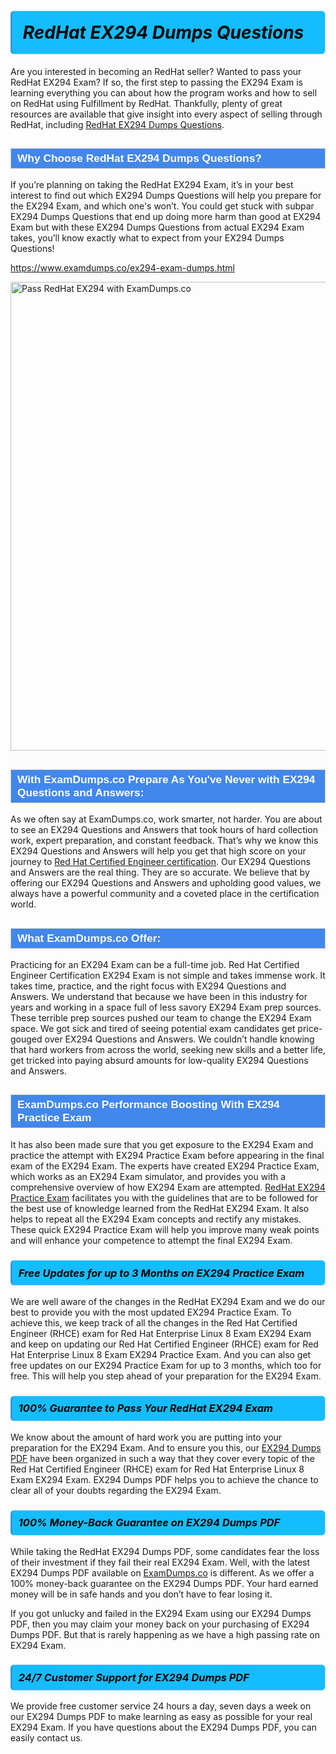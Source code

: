 <h1>                <strong><span style="display: block; color: #000000; background: #14BDFF; border: 0.5px solid #AED6F1; border-left: 3px solid #3498DB; padding: .6em; border-radius: 6px;">                     <em>RedHat EX294 <span class="exam_variation">Dumps Questions</span> </em>                </span></strong>            </h1>                        <p>Are you interested in becoming an RedHat seller? Wanted to pass your RedHat EX294 Exam? If so, the first step to passing the EX294 Exam is             learning everything you can about how the program works and how to sell on RedHat using Fulfillment by RedHat. Thankfully, plenty of great resources             are available that give insight into every aspect of selling through RedHat, including <a href="https://www.examdumps.co/ex294-exam-dumps.html">RedHat EX294 <span class="exam_variation">Dumps Questions</span></a>.</p>                        <h2 style="background: #4287ec; border: 1px solid #cccccc; padding: 5px 10px;">                <span style="color: #ffffff;">                    <span style="font-size: 11pt;">                        <span style="line-height: normal;">                            <span style="font-family: Calibri,sans-serif;">                                <strong>                                    <span style="font-size: 13.0pt;">Why Choose RedHat EX294 <span class="exam_variation">Dumps Questions</span>?</span>                                </strong>                            </span>                        </span>                    </span>                </span>            </h2>                        <p>If you’re planning on taking the RedHat EX294 Exam, it’s in your best interest to find out which EX294 <span class="exam_variation">Dumps Questions</span> will help you prepare for the EX294 Exam,             and which one's won’t. You could get stuck with subpar EX294 <span class="exam_variation">Dumps Questions</span> that end up doing more harm than good at EX294 Exam but with these EX294 <span class="exam_variation">Dumps Questions</span>             from actual EX294 Exam takes, you’ll know exactly what to expect from your EX294 <span class="exam_variation">Dumps Questions</span>!</p>                                    <p><a href="https://www.examdumps.co/ex294-exam-dumps.html">https://www.examdumps.co/ex294-exam-dumps.html</a></p>                        <p><a href="https://www.examdumps.co/"><img src="https://www.examdumps.co//images/banners/big-sale-20-percent-discount-offer-examdumps.jpg" class="postImage" alt="Pass RedHat EX294 with ExamDumps.co" width="750"></a></p>                                        <h2 style="background: #4287ec; border: 1px solid #cccccc; padding: 5px 10px;">                <span style="color: #ffffff;">                    <span style="font-size: 11pt;">                        <span style="line-height: normal;">                            <span style="font-family: Calibri,sans-serif;">                                <strong>                                    <span style="font-size: 13.0pt;">With ExamDumps.co Prepare As You've Never with EX294 <span class="exam_variation2">Questions and Answers</span>:</span>                                </strong>                            </span>                        </span>                    </span>                </span>            </h2>                        <p>As we often say at ExamDumps.co, work smarter, not harder. You are about to see an EX294 <span class="exam_variation2">Questions and Answers</span> that took hours of hard collection work,             expert preparation, and constant feedback. That’s why we know this EX294 <span class="exam_variation2">Questions and Answers</span> will help you get that high score on your journey to             <a href="https://www.examdumps.co/rhce-exam-dumps.html">Red Hat Certified Engineer certification</a>. Our EX294 <span class="exam_variation2">Questions and Answers</span> are the real thing. They are so accurate. We believe that by offering             our EX294 <span class="exam_variation2">Questions and Answers</span> and upholding good values, we always have a powerful community and a coveted place in the certification world.</p>                        <h2 style="background: #4287ec; border: 1px solid #cccccc; padding: 5px 10px;">                <span style="color: #ffffff;">                    <span style="font-size: 11pt;">                        <span style="line-height: normal;">                            <span style="font-family: Calibri,sans-serif;">                                <strong>                                    <span style="font-size: 13.0pt;">What ExamDumps.co Offer:</span>                                </strong>                            </span>                        </span>                    </span>                </span>            </h2>                        <p>Practicing for an EX294 Exam can be a full-time job. Red Hat Certified Engineer Certification EX294 Exam is not simple and takes immense work.             It takes time, practice, and the right focus with EX294 <span class="exam_variation2">Questions and Answers</span>. We understand that because we have been in this industry for years and working in a             space full of less savory EX294 Exam prep sources. These terrible prep sources pushed our team to change the EX294 Exam space. We got sick and             tired of seeing potential exam candidates get price-gouged over EX294 <span class="exam_variation2">Questions and Answers</span>. We couldn’t handle knowing that hard workers from across the world,             seeking new skills and a better life, get tricked into paying absurd amounts for low-quality EX294 <span class="exam_variation2">Questions and Answers</span>.</p>                        <h2 style="background: #4287ec; border: 1px solid #cccccc; padding: 5px 10px;">                <span style="color: #ffffff;">                    <span style="font-size: 11pt;">                        <span style="line-height: normal;">                            <span style="font-family: Calibri,sans-serif;">                                <strong>                                    <span style="font-size: 13.0pt;">ExamDumps.co Performance Boosting With EX294 <span class="exam_variation3">Practice Exam</span></span>                                </strong>                            </span>                        </span>                    </span>                </span>            </h2>                        <p>It has also been made sure that you get exposure to the EX294 Exam and practice the attempt with EX294 <span class="exam_variation3">Practice Exam</span> before appearing in             the final exam of the EX294 Exam. The experts have created EX294 <span class="exam_variation3">Practice Exam</span>, which works as an EX294 Exam simulator, and provides you with             a comprehensive overview of how EX294 Exam are attempted. <a href="https://www.examdumps.co/redhat-exam-dumps.html">RedHat EX294 <span class="exam_variation3">Practice Exam</span></a> facilitates you with the guidelines that are to be followed             for the best use of knowledge learned from the RedHat EX294 Exam. It also helps to repeat all the EX294 Exam concepts and rectify any mistakes.             These quick EX294 <span class="exam_variation3">Practice Exam</span> will help you improve many weak points and will enhance your competence to attempt the final EX294 Exam.</p>                        <h3>                <strong>                    <span style="display: block; color: #000000; background: #14BDFF; border: 0.5px solid #AED6F1; border-left: 3px solid #3498DB; padding: .6em; border-radius: 6px;">                        <em>Free Updates for up to 3 Months on EX294 <span class="exam_variation3">Practice Exam</span></em>                    </span>                </strong>            </h3>                        <p>We are well aware of the changes in the RedHat EX294 Exam and we do our best to provide you with the most updated EX294 <span class="exam_variation3">Practice Exam</span>.             To achieve this, we keep track of all the changes in the Red Hat Certified Engineer (RHCE) exam for Red Hat Enterprise Linux 8 Exam EX294 Exam and keep on updating our             Red Hat Certified Engineer (RHCE) exam for Red Hat Enterprise Linux 8 Exam EX294 <span class="exam_variation3">Practice Exam</span>. And you can also get free updates on our EX294 <span class="exam_variation3">Practice Exam</span> for up to 3 months,             which too for free. This will help you step ahead of your preparation for the EX294 Exam.</p>                        <h3>                <strong>                    <span style="display: block; color: #000000; background: #14BDFF; border: 0.5px solid #AED6F1; border-left: 3px solid #3498DB; padding: .6em; border-radius: 6px;">                        <em>100% Guarantee to Pass Your RedHat EX294 Exam</em>                    </span>                </strong>            </h3>                        <p>We know about the amount of hard work you are putting into your preparation for the EX294 Exam. And to ensure you this, our <a href="https://www.examdumps.co/ex294-exam-dumps.html">EX294 <span class="exam_variation4">Dumps PDF</span></a>             have been organized in such a way that they cover every topic of the Red Hat Certified Engineer (RHCE) exam for Red Hat Enterprise Linux 8 Exam EX294 Exam. EX294 <span class="exam_variation4">Dumps PDF</span>             helps you to achieve the chance to clear all of your doubts regarding the EX294 Exam.</p>                        <h3>                <strong>                    <span style="display: block; color: #000000; background: #14BDFF; border: 0.5px solid #AED6F1; border-left: 3px solid #3498DB; padding: .6em; border-radius: 6px;">                        <em>100% Money-Back Guarantee on EX294 <span class="exam_variation4">Dumps PDF</span> </em>                    </span>                </strong>            </h3>                        <p>While taking the RedHat EX294 <span class="exam_variation4">Dumps PDF</span>, some candidates fear the loss of their investment if they fail their real EX294 Exam. Well, with the latest             EX294 <span class="exam_variation4">Dumps PDF</span> available on <a href="https://www.examdumps.co/rhce-exam-dumps.html">ExamDumps.co</a> is different. As we offer a 100% money-back guarantee on the EX294 <span class="exam_variation4">Dumps PDF</span>. Your hard earned money will be             in safe hands and you don’t have to fear losing it.</p>                        <p>If you got unlucky and failed in the EX294 Exam using our EX294 <span class="exam_variation4">Dumps PDF</span>, then you may claim your money back on your purchasing of EX294 <span class="exam_variation4">Dumps PDF</span>.             But that is rarely happening as we have a high passing rate on EX294 Exam.</p>                        <h3>                <strong>                    <span style="display: block; color: #000000; background: #14BDFF; border: 0.5px solid #AED6F1; border-left: 3px solid #3498DB; padding: .6em; border-radius: 6px;">                        <em>24/7 Customer Support for EX294 <span class="exam_variation4">Dumps PDF</span></em>                    </span>                </strong>            </h3>                        <p>We provide free customer service 24 hours a day, seven days a week on our EX294 <span class="exam_variation4">Dumps PDF</span> to make learning as easy as possible for your             real EX294 Exam. If you have questions about the EX294 <span class="exam_variation4">Dumps PDF</span>, you can easily contact us.</p>                    
